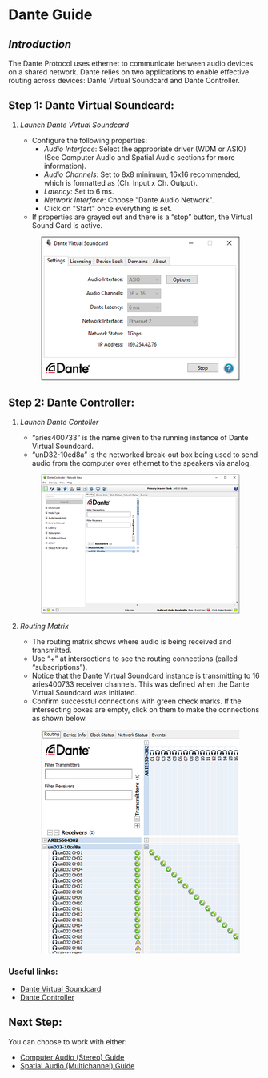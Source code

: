 # Dante Guide

## *Introduction*  
The Dante Protocol uses ethernet to communicate between audio devices on a shared network. Dante relies on two applications to enable effective routing across devices: Dante Virtual Soundcard and Dante Controller.

## Step 1: Dante Virtual Soundcard: 
1. *Launch Dante Virtual Soundcard*


   - Configure the following properties:  
     - *Audio Interface*: Select the appropriate driver (WDM or ASIO) (See Computer Audio and Spatial Audio sections for more information).  
     - *Audio Channels*: Set to 8x8 minimum, 16x16 recommended, which is formatted as (Ch. Input x Ch. Output).  
     - *Latency*: Set to 6 ms.  
     - *Network Interface*: Choose "Dante Audio Network".
     - Click on "Start" once everything is set.  
   - If properties are grayed out and there is a “stop” button, the Virtual Sound Card is active.
   <p align="center">
     <img src="../images/sa/dvs1.PNG" width="396" height="287" alt="Open Device">
   </p>

## Step 2: Dante Controller: 
1. *Launch Dante Contoller*

   - “aries400733” is the name given to the running instance of Dante Virtual Soundcard.
   - “unD32-10cd8a” is the networked break-out box being used to send audio from the computer over ethernet to the speakers
via analog.
   <p align="center">
     <img src="../images/sa/dc.PNG" width="396" height="278" alt="Open Device">
   </p>

2. *Routing Matrix*  
   - The routing matrix shows where audio is being received and transmitted.  
   - Use “+” at intersections to see the routing connections (called “subscriptions”).
   - Notice that the Dante Virtual Soundcard instance is transmitting to 16 aries400733 receiver channels. This was defined when the Dante Virtual Soundcard was initiated.  
   - Confirm successful connections with green check marks. If the intersecting boxes are empty, click on them to
make the connections as shown below.
   <p align="center">
     <img src="../images/sa/16.PNG" width="396" height="448" alt="Open Device">
   </p>

### Useful links:  

   - [Dante Virtual Soundcard](https://dev.audinate.com/GA/dvs/userguide/webhelp/content/front_page.htm)  
   - [Dante Controller](https://dev.audinate.com/GA/dante-controller/userguide/webhelp/content/front_page.htm)


## Next Step:
You can choose to work with either: 
   - [Computer Audio (Stereo) Guide](stereo.md)
   - [Spatial Audio (Multichannel) Guide](multi.md)
